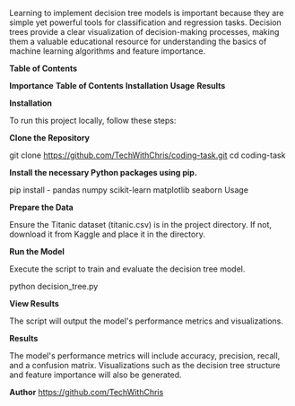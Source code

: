 Learning to implement decision tree models is important because they are simple yet powerful tools for classification and regression tasks. Decision trees provide a clear visualization of decision-making processes, making them a valuable educational resource for understanding the basics of machine learning algorithms and feature importance.

**Table of Contents**

**Importance**
**Table of Contents**
**Installation**
**Usage**
**Results**

**Installation**

To run this project locally, follow these steps:

**Clone the Repository**

git clone https://github.com/TechWithChris/coding-task.git
cd coding-task


**Install the necessary Python packages using pip.**


pip install -
pandas
numpy
scikit-learn
matplotlib
seaborn
Usage

**Prepare the Data**

Ensure the Titanic dataset (titanic.csv) is in the project directory. If not, download it from Kaggle and place it in the directory.

**Run the Model**

Execute the script to train and evaluate the decision tree model.

python decision_tree.py

**View Results**

The script will output the model's performance metrics and visualizations.

**Results**

The model's performance metrics will include accuracy, precision, recall, and a confusion matrix. Visualizations such as the decision tree structure and feature importance will also be generated.

**Author**
https://github.com/TechWithChris
